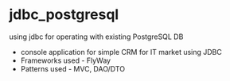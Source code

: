 # jdbc_postgresql
using jdbc for operating with existing PostgreSQL DB
- console application for simple CRM for IT market using JDBC
- Frameworks used - FlyWay
- Patterns used - MVC, DAO/DTO
